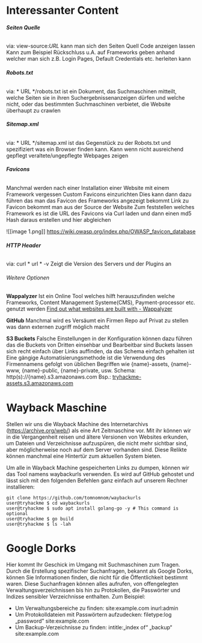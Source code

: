 # Interessanter Content

###### **Seiten Quelle** 
via: view-source:_URL_
kann man sich den Seiten Quell Code anzeigen lassen
Kann zum Beispiel Rückschluss u.A. auf Frameworks geben anhand welcher man sich z.B. Login Pages, Default Credentials etc. herleiten kann

###### **Robots.txt**
via: * URL */robots.txt
ist ein Dokument, das Suchmaschinen mitteilt, welche Seiten sie in ihren Suchergebnissenanzeigen dürfen und welche nicht, oder das bestimmten Suchmaschinen verbietet, die Website überhaupt zu crawlen

###### **Sitemap.xml**
via: * URL */sitemap.xml
ist das Gegenstück zu der Robots.txt und spezifiziert was ein Browser finden kann. Kann wenn nicht ausreichend gepflegt veraltete/ungepflegte Webpages zeigen

###### **Favicons**
Manchmal werden nach einer Installation einer Website mit einem Framework vergessen Custom Favicons einzurichten Dies kann dann dazu führen das man das Favicon des Frameworks angezeigt bekommt Link zu Favicon bekommt man aus der Source der Website Zum feststellen welches Framework es ist die URL des Favicons via Curl laden und dann einen md5 Hash daraus erstellen und hier abgleichen

![[image 1.png]]
https://wiki.owasp.org/index.php/OWASP_favicon_database


###### **HTTP Header**
via: curl * url * -v
Zeigt die Version des Servers und der Plugins an


###### Weitere Optionen

**Wappalyzer** 
Ist ein Online Tool welches hilft herauszufinden welche Frameworks, Content Management Systeme(CMS), Payment-processor etc. genutzt werden
[Find out what websites are built with - Wappalyzer](https://www.wappalyzer.com/)

**GitHub**
Manchmal wird es Versäumt ein Firmen Repo auf Privat zu stellen was dann externen zugriff möglich macht

**S3 Buckets**
Falsche Einstellungen in der Konfiguration können dazu führen das die Buckets von Dritten einsehbar und Bearbeitbar sind
Buckets lassen sich recht einfach über Links auffinden, da das Schema einfach gehalten ist
Eine gängige Automatisierungsmethode ist die Verwendung des Firmennamens gefolgt von üblichen Begriffen wie {name}-assets, {name}-www, {name}-public, {name}-private, usw.
Schema:
http(s)://{name}.s3.amazonaws.com
Bsp.: [tryhackme-assets.s3.amazonaws.com](http://tryhackme-assets.s3.amazonaws.com/)

# Wayback Maschine 

Stellen wir uns die Wayback Machine des Internetarchivs (https://archive.org/web/) als eine Art Zeitmaschine vor. Mit ihr können wir in die Vergangenheit reisen und ältere Versionen von Websites erkunden, um Dateien und Verzeichnisse aufzuspüren, die nicht mehr sichtbar sind, aber möglicherweise noch auf dem Server vorhanden sind. Diese Relikte können manchmal eine Hintertür zum aktuellen System bieten.

Um alle in Wayback Machine gespeicherten Links zu dumpen, können wir das Tool namens waybackurls verwenden. Es wird auf GitHub gehostet und lässt sich mit den folgenden Befehlen ganz einfach auf unserem Rechner installieren:

```
git clone https://github.com/tomnomnom/waybackurls 
user@tryhackme $ cd waybackurls 
user@tryhackme $ sudo apt install golang-go -y # This command is optional 
user@tryhackme $ go build 
user@tryhackme $ ls -lah
```

# Google Dorks

Hier kommt Ihr Geschick im Umgang mit Suchmaschinen zum Tragen. Durch die Erstellung spezifischer Suchanfragen, bekannt als Google Dorks, können Sie Informationen finden, die nicht für die Öffentlichkeit bestimmt waren. Diese Suchanfragen können alles aufrufen, von offengelegten Verwaltungsverzeichnissen bis hin zu Protokollen, die Passwörter und Indizes sensibler Verzeichnisse enthalten. Zum Beispiel:


- Um Verwaltungsbereiche zu finden: site:example.com inurl:admin
- Um Protokolldateien mit Passwörtern aufzudecken: filetype:log „password” site:example.com
- Um Backup-Verzeichnisse zu finden: intitle:„index of“ „backup“ site:example.com